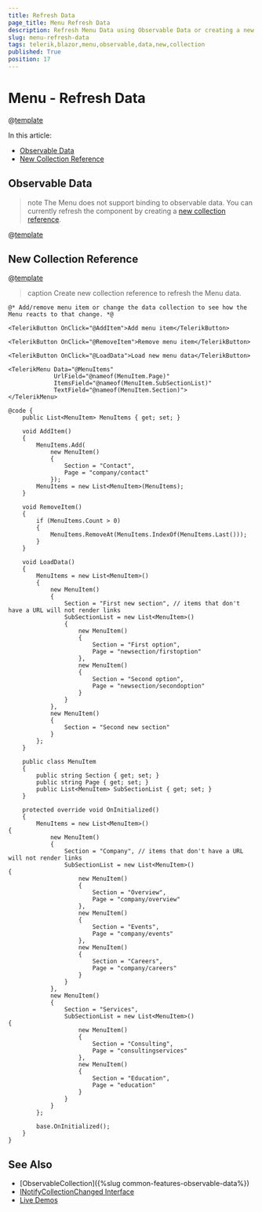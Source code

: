 ```yaml
---
title: Refresh Data
page_title: Menu Refresh Data
description: Refresh Menu Data using Observable Data or creating a new Collection reference.
slug: menu-refresh-data
tags: telerik,blazor,menu,observable,data,new,collection
published: True
position: 17
---
```


# Menu - Refresh Data

@[template](/_contentTemplates/common/observable-data.md#intro)

In this article:
- [Observable Data](#observable-data)
- [New Collection Reference](#new-collection-reference)

## Observable Data

>note The Menu does not support binding to observable data. You can currently refresh the component by creating a [new collection reference](#new-collection-reference).

@[template](/_contentTemplates/common/observable-data.md#observable-data)

## New Collection Reference

@[template](/_contentTemplates/common/observable-data.md#refresh-data)

>caption Create new collection reference to refresh the Menu data.

````CSHTML
@* Add/remove menu item or change the data collection to see how the Menu reacts to that change. *@

<TelerikButton OnClick="@AddItem">Add menu item</TelerikButton>

<TelerikButton OnClick="@RemoveItem">Remove menu item</TelerikButton>

<TelerikButton OnClick="@LoadData">Load new menu data</TelerikButton>

<TelerikMenu Data="@MenuItems"
             UrlField="@nameof(MenuItem.Page)"
             ItemsField="@nameof(MenuItem.SubSectionList)"
             TextField="@nameof(MenuItem.Section)">
</TelerikMenu>

@code {
    public List<MenuItem> MenuItems { get; set; }

    void AddItem()
    {
        MenuItems.Add(
            new MenuItem()
            {
                Section = "Contact",
                Page = "company/contact"
            });
        MenuItems = new List<MenuItem>(MenuItems);
    }

    void RemoveItem()
    {
        if (MenuItems.Count > 0)
        {
            MenuItems.RemoveAt(MenuItems.IndexOf(MenuItems.Last()));
        }
    }

    void LoadData()
    {
        MenuItems = new List<MenuItem>()
        {
            new MenuItem()
            {
                Section = "First new section", // items that don't have a URL will not render links
                SubSectionList = new List<MenuItem>()
                {
                    new MenuItem()
                    {
                        Section = "First option",
                        Page = "newsection/firstoption"
                    },
                    new MenuItem()
                    {
                        Section = "Second option",
                        Page = "newsection/secondoption"
                    }
                }
            },
            new MenuItem()
            {
                Section = "Second new section"
            }
        };
    }

    public class MenuItem
    {
        public string Section { get; set; }
        public string Page { get; set; }
        public List<MenuItem> SubSectionList { get; set; }
    }

    protected override void OnInitialized()
    {
        MenuItems = new List<MenuItem>()
{
            new MenuItem()
            {
                Section = "Company", // items that don't have a URL will not render links
                SubSectionList = new List<MenuItem>()
{
                    new MenuItem()
                    {
                        Section = "Overview",
                        Page = "company/overview"
                    },
                    new MenuItem()
                    {
                        Section = "Events",
                        Page = "company/events"
                    },
                    new MenuItem()
                    {
                        Section = "Careers",
                        Page = "company/careers"
                    }
                }
            },
            new MenuItem()
            {
                Section = "Services",
                SubSectionList = new List<MenuItem>()
{
                    new MenuItem()
                    {
                        Section = "Consulting",
                        Page = "consultingservices"
                    },
                    new MenuItem()
                    {
                        Section = "Education",
                        Page = "education"
                    }
                }
            }
        };

        base.OnInitialized();
    }
}
````

## See Also

  * [ObservableCollection]({%slug common-features-observable-data%})
  * [INotifyCollectionChanged Interface](https://docs.microsoft.com/en-us/dotnet/api/system.collections.specialized.inotifycollectionchanged?view=netframework-4.8)
  * [Live Demos](https://demos.telerik.com/blazor-ui)